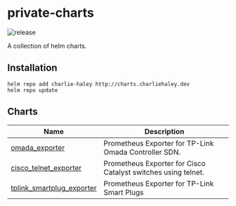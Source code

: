 # private-charts
![release](https://github.com/charlie-haley/private-charts/actions/workflows/release.yml/badge.svg)

A collection of helm charts.

## Installation 
```
helm repo add charlie-haley http://charts.charliehaley.dev
helm repo update
```

## Charts
Name                       | Description
---------------------------|--------------------------------------
[omada_exporter](https://github.com/charlie-haley/omada_exporter) | Prometheus Exporter for TP-Link Omada Controller SDN.
[cisco_telnet_exporter](https://github.com/charlie-haley/cisco_telnet_exporter)      | Prometheus Exporter for Cisco Catalyst switches using telnet.
[tplink_smartplug_exporter](https://github.com/charlie-haley/tplink_smartplug_exporter)  | Prometheus Exporter for TP-Link Smart Plugs
